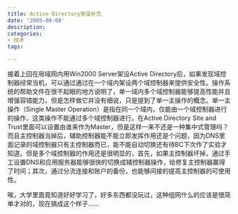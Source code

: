 ```yaml
---
title: Active Directory架设补充
date: '2005-08-08'
description:
categories:
- 技术
tags:

---
```


接着上回在局域网内用Win2000 Server架设Active Directory后，如果发现域控制器经常当机，可以通过通过在一个域内架设两个域控制器来提供安全性。操作系统的帮助文件在很不起眼的地方说明了，单一域内多个域控制器能够提高性能并且增强容错能力，但是怎样做它并没有细说，只是提到了单一主操作的概念。单一主操作（Single Master Operation）是指在同一个域内，仅能由一个域控制器进行的操作，这类操作不能通过多个域控制器进行。在Active Directory Site and Trust里面可以设置由谁来作为Master，但是这样一来不还是一种集中式管理吗？而且主控制器当掉后，辅助控制器能不能立即发挥作用还是个问题，因为DNS里面记录的域控制器只有主控制器而已，能不能自动切换还有待BC下次作了实验才知道。但是多个域控制器的作用还是很明显的，首先，如果主控制器坏掉，通过手工设置DNS和应用服务器能够很快的切换成辅控制器操作，给修复主控制器赢得了时间；其次，通过分流连接和账户的备份，也能够间接的提高主控制器的可使用性。

唉，大学里面竟知道好好学习了，好多东西都没玩过，这种组网什么的应该是很简单才对的，现在搞成这个样子……
